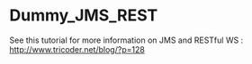 Dummy_JMS_REST
==============
  
See this tutorial for more information on JMS and RESTful WS : http://www.tricoder.net/blog/?p=128
